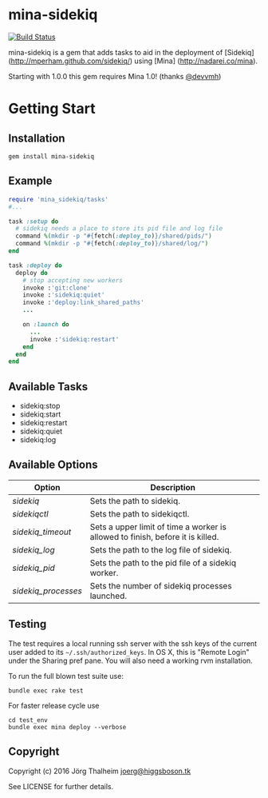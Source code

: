 mina-sidekiq
============

[![Build Status](https://travis-ci.org/Mic92/mina-sidekiq.png?branch=master)](https://travis-ci.org/Mic92/mina-sidekiq)

mina-sidekiq is a gem that adds tasks to aid in the deployment of [Sidekiq] (http://mperham.github.com/sidekiq/)
using [Mina] (http://nadarei.co/mina).

Starting with 1.0.0 this gem requires Mina 1.0! (thanks [@devvmh](https://github.com/devvmh))

# Getting Start

## Installation

```console
gem install mina-sidekiq
```

## Example

```ruby
require 'mina_sidekiq/tasks'
#...

task :setup do
  # sidekiq needs a place to store its pid file and log file
  command %(mkdir -p "#{fetch(:deploy_to)}/shared/pids/")
  command %(mkdir -p "#{fetch(:deploy_to)}/shared/log/")
end

task :deploy do
  deploy do
    # stop accepting new workers
    invoke :'git:clone'
    invoke :'sidekiq:quiet'
    invoke :'deploy:link_shared_paths'
    ...

    on :launch do
      ...
      invoke :'sidekiq:restart'
    end
  end
end
```


## Available Tasks

* sidekiq:stop
* sidekiq:start
* sidekiq:restart
* sidekiq:quiet
* sidekiq:log

## Available Options

| Option              | Description                                                                    |
| ------------------- | ------------------------------------------------------------------------------ |
| *sidekiq*           | Sets the path to sidekiq.                                                      |
| *sidekiqctl*        | Sets the path to sidekiqctl.                                                   |
| *sidekiq\_timeout*  | Sets a upper limit of time a worker is allowed to finish, before it is killed. |
| *sidekiq\_log*      | Sets the path to the log file of sidekiq.                                      |
| *sidekiq\_pid*      | Sets the path to the pid file of a sidekiq worker.                             |
| *sidekiq_processes* | Sets the number of sidekiq processes launched.                                 |

## Testing

The test requires a local running ssh server with the ssh keys of the current
user added to its `~/.ssh/authorized_keys`. In OS X, this is "Remote Login"
under the Sharing pref pane. You will also need a working rvm installation.

To run the full blown test suite use:

```console
bundle exec rake test
```

For faster release cycle use

```console
cd test_env
bundle exec mina deploy --verbose
```

## Copyright

Copyright (c) 2016 Jörg Thalheim <joerg@higgsboson.tk>

See LICENSE for further details.
